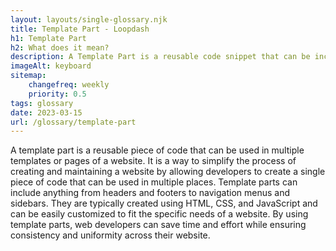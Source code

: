 ```yaml
--- 
layout: layouts/single-glossary.njk
title: Template Part - Loopdash
h1: Template Part
h2: What does it mean?
description: A Template Part is a reusable code snippet that can be included in multiple templates to display consistent content across a WordPress website.
imageAlt: keyboard
sitemap:
	changefreq: weekly
	priority: 0.5
tags: glossary
date: 2023-03-15
url: /glossary/template-part
---
```


A template part is a reusable piece of code that can be used in multiple templates or pages of a website. It is a way to simplify the process of creating and maintaining a website by allowing developers to create a single piece of code that can be used in multiple places. Template parts can include anything from headers and footers to navigation menus and sidebars. They are typically created using HTML, CSS, and JavaScript and can be easily customized to fit the specific needs of a website. By using template parts, web developers can save time and effort while ensuring consistency and uniformity across their website.
